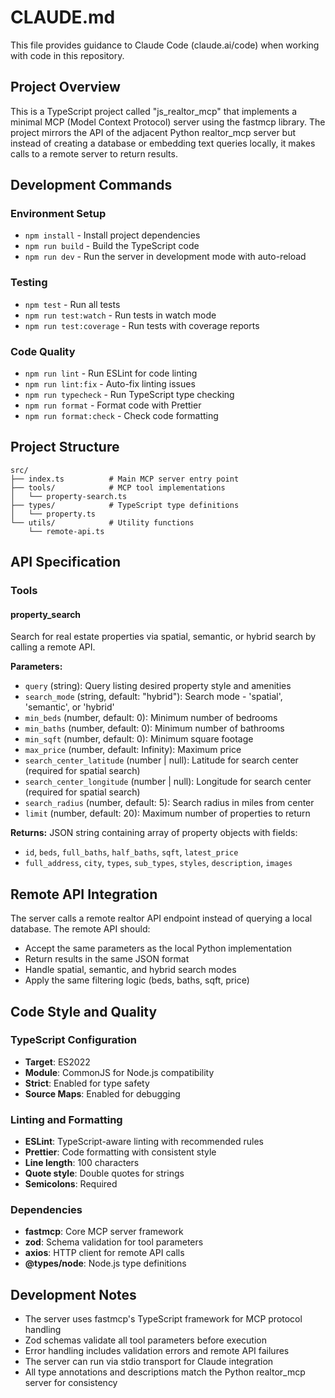 # CLAUDE.md

This file provides guidance to Claude Code (claude.ai/code) when working with code in this repository.

## Project Overview

This is a TypeScript project called "js_realtor_mcp" that implements a minimal MCP (Model Context Protocol) server using the fastmcp library. The project mirrors the API of the adjacent Python realtor_mcp server but instead of creating a database or embedding text queries locally, it makes calls to a remote server to return results.

## Development Commands

### Environment Setup

- `npm install` - Install project dependencies
- `npm run build` - Build the TypeScript code
- `npm run dev` - Run the server in development mode with auto-reload

### Testing

- `npm test` - Run all tests
- `npm run test:watch` - Run tests in watch mode
- `npm run test:coverage` - Run tests with coverage reports

### Code Quality

- `npm run lint` - Run ESLint for code linting
- `npm run lint:fix` - Auto-fix linting issues
- `npm run typecheck` - Run TypeScript type checking
- `npm run format` - Format code with Prettier
- `npm run format:check` - Check code formatting

## Project Structure

```
src/
├── index.ts          # Main MCP server entry point
├── tools/            # MCP tool implementations
│   └── property-search.ts
├── types/            # TypeScript type definitions
│   └── property.ts
└── utils/            # Utility functions
    └── remote-api.ts
```

## API Specification

### Tools

#### property_search

Search for real estate properties via spatial, semantic, or hybrid search by calling a remote API.

**Parameters:**

- `query` (string): Query listing desired property style and amenities
- `search_mode` (string, default: "hybrid"): Search mode - 'spatial', 'semantic', or 'hybrid'
- `min_beds` (number, default: 0): Minimum number of bedrooms
- `min_baths` (number, default: 0): Minimum number of bathrooms
- `min_sqft` (number, default: 0): Minimum square footage
- `max_price` (number, default: Infinity): Maximum price
- `search_center_latitude` (number | null): Latitude for search center (required for spatial search)
- `search_center_longitude` (number | null): Longitude for search center (required for spatial search)
- `search_radius` (number, default: 5): Search radius in miles from center
- `limit` (number, default: 20): Maximum number of properties to return

**Returns:** JSON string containing array of property objects with fields:

- `id`, `beds`, `full_baths`, `half_baths`, `sqft`, `latest_price`
- `full_address`, `city`, `types`, `sub_types`, `styles`, `description`, `images`

## Remote API Integration

The server calls a remote realtor API endpoint instead of querying a local database. The remote API should:

- Accept the same parameters as the local Python implementation
- Return results in the same JSON format
- Handle spatial, semantic, and hybrid search modes
- Apply the same filtering logic (beds, baths, sqft, price)

## Code Style and Quality

### TypeScript Configuration

- **Target**: ES2022
- **Module**: CommonJS for Node.js compatibility
- **Strict**: Enabled for type safety
- **Source Maps**: Enabled for debugging

### Linting and Formatting

- **ESLint**: TypeScript-aware linting with recommended rules
- **Prettier**: Code formatting with consistent style
- **Line length**: 100 characters
- **Quote style**: Double quotes for strings
- **Semicolons**: Required

### Dependencies

- **fastmcp**: Core MCP server framework
- **zod**: Schema validation for tool parameters
- **axios**: HTTP client for remote API calls
- **@types/node**: Node.js type definitions

## Development Notes

- The server uses fastmcp's TypeScript framework for MCP protocol handling
- Zod schemas validate all tool parameters before execution
- Error handling includes validation errors and remote API failures
- The server can run via stdio transport for Claude integration
- All type annotations and descriptions match the Python realtor_mcp server for consistency
